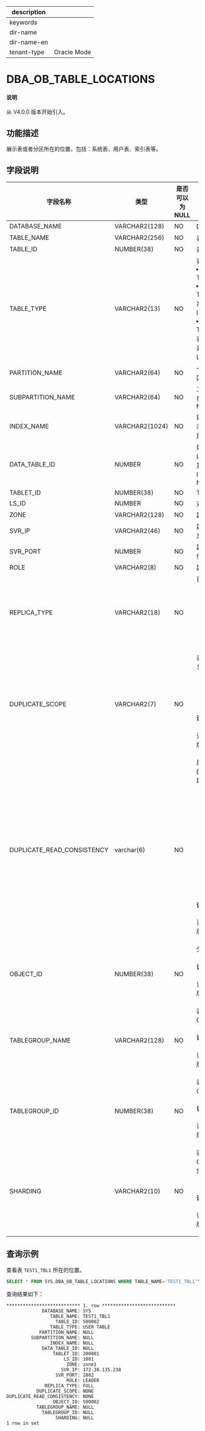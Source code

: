 |description||
|---|---|
|keywords||
|dir-name||
|dir-name-en||
|tenant-type|Oracle Mode|

# DBA_OB_TABLE_LOCATIONS

<main id="notice" type='explain'>
<h4>说明</h4>
<p>从 V4.0.0 版本开始引入。</p>
</main>

## 功能描述

展示表或者分区所在的位置，包括：系统表、用户表、索引表等。

## 字段说明

| 字段名称 | 类型 | 是否可以为 NULL | 描述 |
| --- | --- | --- | --- |
| DATABASE_NAME | VARCHAR2(128) | NO | Database 名 |
| TABLE_NAME | VARCHAR2(256) | NO | 表名 |
| TABLE_ID | NUMBER(38) | NO | 表 ID |
| TABLE_TYPE | VARCHAR2(13) | NO | 表类型：<li>USER TABLE：用户表<li>SYSTEM TABLE：系统表，系统自建的表 INDEX 索引表<li>LOB AUX TABLE：LOB 辅助表，系统自建的表，用于辅助实现 LOB 列 |
| PARTITION_NAME | VARCHAR2(64) | NO | 一级分区名，非分区表默认为 NULL |
| SUBPARTITION_NAME | VARCHAR2(64) | NO | 二级分区名，不存在二级分区则为 NULL |
| INDEX_NAME | VARCHAR2(1024) | NO | 如果是索引表，展示索引表名，否则展示为 NULL |
| DATA_TABLE_ID | NUMBER | NO | 如果是索引表或者 LOB 辅助表，展示其所属的主表的 ID，否则展示为 NULL |
| TABLET_ID | NUMBER(38) | NO | TABLET ID |
| LS_ID | NUMBER | NO | 对象所在的日志流 |
| ZONE | VARCHAR2(128) | NO | 副本所在的 ZONE  |
| SVR_IP | VARCHAR2(46) | NO | 副本位置的 IP 信息 |
| SVR_PORT | NUMBER | NO | 副本位置的 PORT 信息 |
| ROLE | VARCHAR2(8) | NO | 副本角色 |
| REPLICA_TYPE | VARCHAR2(18) | NO | 日志流副本类型：<ul><li>`FULL`：全功能型副本</li> <li>READONLY：只读型副本</li> <li>`COLUMNSTORE`：列存副本</li></ul>  |
| DUPLICATE_SCOPE | VARCHAR2(7) | NO | 表明这个表是否为复制表，取值为：<ul><li>`CLUSTER`：复制表  </li><li>`NONE`：普通表 </li></ul><main id="notice" type='explain'><h4>说明</h4><p>该字段从 V4.2.0 版本开始引入。</p></main> |
| DUPLICATE_READ_CONSISTENCY | varchar(6) | NO | 展示复制表备副本的读一致性约束，取值如下：<ul><li>`NONE`：表示非复制表，该属性无意义。</li><li>`STRONG`：表示复制表备副本支持强一致性读。</li><li>`WEAK`：表示复制表备副本支持弱一致性读。</li></ul> <main id="notice" type='explain'><h4>说明</h4><p>该字段从 V4.3.4 版本开始引入。</p></main>|
| OBJECT_ID | NUMBER(38) | NO | 分区对应的对象 ID<main id="notice" type='explain'><h4>说明</h4><p>该字段从 V4.2.0 版本开始引入。</p></main> |
| TABLEGROUP_NAME | VARCHAR2(128) | NO | 表对应 Table Group 的名称<main id="notice" type='explain'><h4>说明</h4><p>该字段从 V4.2.0 版本开始引入。</p></main> |
| TABLEGROUP_ID | NUMBER(38) | NO | 表对应 Table Group 的 ID<main id="notice" type='explain'><h4>说明</h4><p>该字段从 V4.2.0 版本开始引入。</p></main> |
| SHARDING | VARCHAR2(10) | NO | 表对应 Table Group 的 Sharding 属性（均衡模式）<main id="notice" type='explain'><h4>说明</h4><p>该字段从 V4.2.0 版本开始引入。</p></main> |

## 查询示例

查看表 `TEST1_TBL1` 所在的位置。

```sql
SELECT * FROM SYS.DBA_OB_TABLE_LOCATIONS WHERE TABLE_NAME='TEST1_TBL1'\G
```

查询结果如下：

```shell
*************************** 1. row ***************************
             DATABASE_NAME: SYS
                TABLE_NAME: TEST1_TBL1
                  TABLE_ID: 500002
                TABLE_TYPE: USER TABLE
            PARTITION_NAME: NULL
         SUBPARTITION_NAME: NULL
                INDEX_NAME: NULL
             DATA_TABLE_ID: NULL
                 TABLET_ID: 200001
                     LS_ID: 1001
                      ZONE: zone1
                    SVR_IP: 172.30.135.238
                  SVR_PORT: 2882
                      ROLE: LEADER
              REPLICA_TYPE: FULL
           DUPLICATE_SCOPE: NONE
DUPLICATE_READ_CONSISTENCY: NONE
                 OBJECT_ID: 500002
           TABLEGROUP_NAME: NULL
             TABLEGROUP_ID: NULL
                  SHARDING: NULL
1 row in set
```
